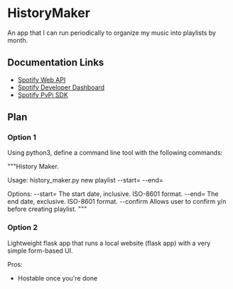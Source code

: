 # HistoryMaker
An app that I can run periodically to organize my music into playlists by month.

## Documentation Links
 - [Spotify Web API](https://developer.spotify.com/documentation/web-api)
 - [Spotify Developer Dashboard](https://developer.spotify.com/dashboard)
 - [Spotify PyPi SDK](https://pypi.org/project/spotify/)

## Plan

### Option 1
Using python3, define a command line tool with the following commands:

"""History Maker.

Usage:
  history_maker.py new playlist <name> --start=<start> --end=<end>

Options:
  --start=<start>    The start date, inclusive. ISO-8601 format.
  --end=<end>        The end date, exclusive. ISO-8601 format.
  --confirm          Allows user to confirm y/n before creating playlist.
"""

### Option 2
Lightweight flask app that runs a local website (flask app) with a very simple form-based UI.

Pros:
 - Hostable once you're done
 
